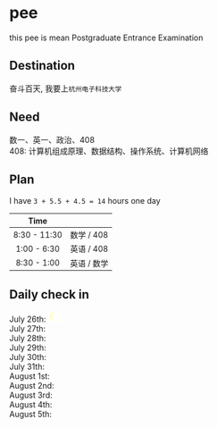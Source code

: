 # pee
this pee is mean Postgraduate Entrance Examination

## Destination
奋斗百天, 我要上`杭州电子科技大学`

## Need
数一、英一、政治、408<br>
408: 计算机组成原理、数据结构、操作系统、计算机网络

## Plan
I have `3 + 5.5 + 4.5 = 14` hours one day

| Time |  |
| :--: | :--: |
| 8:30 - 11:30 | 数学 / 408|
| 1:00 - 6:30 | 英语 / 408 |
| 8:30 - 1:00 | 英语 / 数学 |

## Daily check in

July 26th: <img width="20px" src="./screenshots/MdiMoonWaningCrescent.svg">
<br>
July 27th:
<br>
July 28th:
<br>
July 29th:
<br>
July 30th:
<br>
July 31th:
<br>
August 1st:
<br>
August 2nd:
<br>
August 3rd:
<br>
August 4th:
<br>
August 5th:

